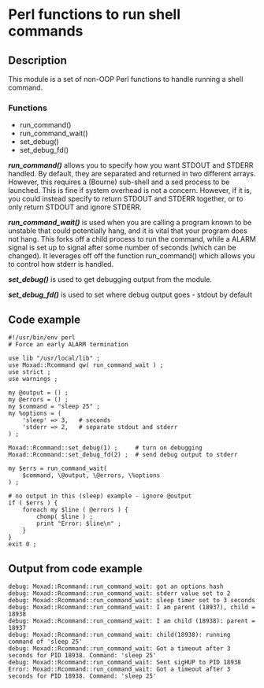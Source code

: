# Perl functions to run shell commands

## Description
This module is a set of non-OOP Perl functions to handle running a shell
command.

### Functions
- run_command()
- run_command_wait()
- set_debug()
- set_debug_fd()

***run_command()***  allows you to specify how you want STDOUT and STDERR handled.
By default, they are separated and returned in two different arrays.  However,
this requires a (Bourne) sub-shell and a sed process to be launched.  This is 
fine if system overhead is not a concern.  However, if it is, you could instead
specify to return STDOUT and STDERR together, or to only return STDOUT and ignore
STDERR.

***run_command_wait()*** is used when you are calling a program known to be unstable
that could potentially hang, and it is vital that your program does not hang.  This
forks off a child process to run the command, while a ALARM signal is set up to
signal after some number of seconds (which can be changed).  It leverages off off the
function run_command() which allows you to control how stderr is handled.

***set_debug()*** is used to get debugging output from the module.

***set_debug_fd()*** is used to set where debug output goes - stdout by default

## Code example
    #!/usr/bin/env perl
    # Force an early ALARM termination
    
    use lib "/usr/local/lib" ;
    use Moxad::Rcommand qw( run_command_wait ) ;
    use strict ;
    use warnings ;
    
    my @output = () ;
    my @errors = () ;
    my $command = "sleep 25" ;
    my %options = (
        'sleep' => 3,   # seconds
        'stderr => 2,   # separate stdout and stderr
    ) ;
    
    Moxad::Rcommand::set_debug(1) ;     # turn on debugging
    Moxad::Rcommand::set_debug_fd(2) ;  # send debug output to stderr
    
    my $errs = run_command_wait(
        $command, \@output, \@errors, \%options
    ) ;
    
    # no output in this (sleep) example - ignore @output
    if ( $errs ) {
        foreach my $line ( @errors ) {
            chomp( $line ) ;
            print "Error: $line\n" ;
        }
    }
    exit 0 ;

## Output from code example
    debug: Moxad::Rcommand::run_command_wait: got an options hash
    debug: Moxad::Rcommand::run_command_wait: stderr value set to 2
    debug: Moxad::Rcommand::run_command_wait: sleep timer set to 3 seconds
    debug: Moxad::Rcommand::run_command_wait: I am parent (18937), child = 18938
    debug: Moxad::Rcommand::run_command_wait: I am child (18938): parent = 18937
    debug: Moxad::Rcommand::run_command_wait: child(18938): running command of 'sleep 25'
    debug: Moxad::Rcommand::run_command_wait: Got a timeout after 3 seconds for PID 18938. Command: 'sleep 25'
    debug: Moxad::Rcommand::run_command_wait: Sent sigHUP to PID 18938
    Error: Moxad::Rcommand::run_command_wait: Got a timeout after 3 seconds for PID 18938. Command: 'sleep 25'
